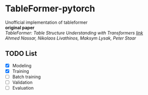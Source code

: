 # TableFormer-pytorch
Unofficial implementation of tableformer  
__original paper__  
_TableFormer: Table Structure Understanding with Transformers [link](https://arxiv.org/abs/2203.01017)_  
_Ahmed Nassar, Nikolaos Livathinos, Maksym Lysak, Peter Staar_

__TODO List__
-
- [X] Modeling
- [X] Training
- [ ] Batch training
- [ ] Validation
- [ ] Evaluation

